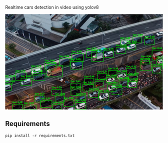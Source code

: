 Realtime cars detection in video using yolov8

![Demo](demo.png)

## Requirements
````
pip install -r requirements.txt
````